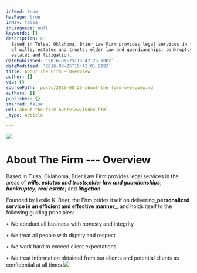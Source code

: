 ```yaml
---
inFeed: true
hasPage: true
inNav: false
inLanguage: null
keywords: []
description: >-
  Based in Tulsa, Oklahoma, Brier Law Firm provides legal services in the areas
  of wills, estates and trusts; elder law and guardianships; bankruptcy; real
  estate; and litigation. 
datePublished: '2016-08-25T15:42:25.900Z'
dateModified: '2016-08-25T15:42:01.919Z'
title: About The Firm — Overview
author: []
via: {}
sourcePath: _posts/2016-08-25-about-the-firm-overview.md
authors: []
publisher: {}
starred: false
url: about-the-firm-overview/index.html
_type: Article

---
```

![](https://the-grid-user-content.s3-us-west-2.amazonaws.com/1af8b5e5-18c4-42b1-a28f-bcd98cff429a.jpg)

# **About The Firm --- Overview**

Based in Tulsa, Oklahoma, Brier Law Firm provides legal services in the areas of _**wills, estates and trusts**_;_**elder law and guardianships**_; _**bankruptcy**_; _**real estate**_; and _**litigation**_. 

Founded by Leslie K. Brier, the Firm prides itself on delivering_**personalized service in an efficient and effective manner**_, and holds itself to the following guiding principles:

• We conduct all business with honesty and integrity

• We treat all people with dignity and respect

• We work hard to exceed client expectations

• We treat information obtained from our clients and potential clients as confidential at all times
![](https://the-grid-user-content.s3-us-west-2.amazonaws.com/c6366117-a979-40d9-9873-bbd9686609bb.jpg)